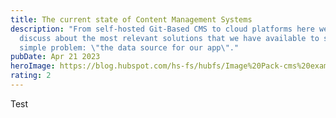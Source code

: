 ```yaml
---
title: The current state of Content Management Systems
description: "From self-hosted Git-Based CMS to cloud platforms here we'll
  discuss about the most relevant solutions that we have available to solve a
  simple problem: \"the data source for our app\"."
pubDate: Apr 21 2023
heroImage: https://blog.hubspot.com/hs-fs/hubfs/Image%20Pack-cms%20examples_72-png.png?width=1300&name=Image%20Pack-cms%20examples_72-png.png
rating: 2
---
```

T﻿est